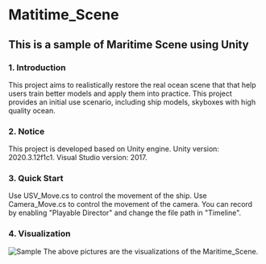 # Matitime_Scene
## This is a sample of Maritime Scene using Unity
### 1. Introduction
This project aims to realistically restore the real ocean scene that that help users train better models and apply them into practice. This project provides an initial use scenario, including ship models, skyboxes with high quality ocean.
### 2. Notice
This project is developed based on Unity engine. Unity version: 2020.3.12f1c1. Visual Studio version: 2017.
### 3. Quick Start
Use USV_Move.cs to control the movement of the ship. Use Camera_Move.cs to control the movement of the camera. You can record by enabling "Playable Director" and change the file path in "Timeline".
### 4. Visualization
![Sample](E:/Figure/1.png "Sample")
The above pictures are the visualizations of the Maritime_Scene.
